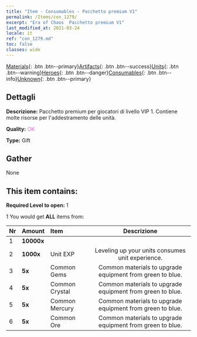 ```yaml
---
title: "Item - Consumables - Pacchetto premium V1"
permalink: /Items/con_1279/
excerpt: "Era of Chaos  Pacchetto premium V1"
last_modified_at: 2021-03-24
locale: it
ref: "con_1279.md"
toc: false
classes: wide
---
```

 [Materials](/it/Items/){: .btn .btn--primary}[Artifacts](/it/Items/Artifacts/){: .btn .btn--success}[Units](/it/Items/Units/){: .btn .btn--warning}[Heroes](/it/Items/Heroes/){: .btn .btn--danger}[Consumables](/it/Items/Consumables/){: .btn .btn--info}[Unknown](/it/Items/Unknown/){: .btn .btn--primary}

## Dettagli
 **Descrizione:** Pacchetto premium per giocatori di livello VIP 1. Contiene molte risorse per l'addestramento delle unità.

 **Quality:** <span style="color: #DA70D6">OK</span>

 **Type:** Gift

## Gather

  None

## This item contains:

 **Required Level to open:** 1

 1 You would get **ALL** items  from:

  | Nr | Amount |     Item    | Descrizione |
  |:---|:-------|:------------|:-----------:|
  | 1 |  **10000x** | <i class="fas fa-coins"/> |  | 
  | 2 |  **1000x** | Unit EXP | Leveling up your units consumes unit experience.  | 
  | 3 |  **5x** | Common Gems | Common materials to upgrade equipment from green to blue.  | 
  | 4 |  **5x** | Common Crystal | Common materials to upgrade equipment from green to blue.  | 
  | 5 |  **5x** | Common Mercury | Common materials to upgrade equipment from green to blue.  | 
  | 6 |  **5x** | Common Ore | Common materials to upgrade equipment from green to blue.  | 
